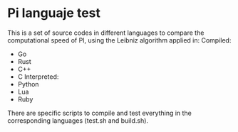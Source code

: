 # Pi languaje test 
This is a set of source codes in different languages to compare the computational speed of PI, using the Leibniz algorithm applied in:
Compiled:
- Go
- Rust
- C++
- C
Interpreted:
- Python
- Lua
- Ruby

There are specific scripts to compile and test everything in the corresponding languages (test.sh and build.sh).
